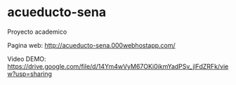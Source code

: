 # acueducto-sena
Proyecto academico

Pagina web:
http://acueducto-sena.000webhostapp.com/

Video DEMO:
https://drive.google.com/file/d/14Ym4wVyM67OKi0ikmYadPSv_jlFdZRFk/view?usp=sharing
